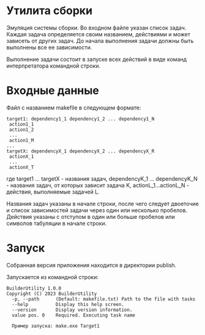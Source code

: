 # Утилита сборки

Эмуляция системы сборки. Во входном файле указан список задач. Каждая задача определяется своим названием,
действиями и может зависеть от других задач. До начала выполнения задачи должны быть выполнены все ее зависимости.

Выполнение задачи состоит в запуске всех действий в виде команд интерпретатора командной строки.

# Входные данные
Файл с названием makefile в следующем формате:
```shell
target1: dependency1_1 dependency1_2 ... dependency1_N
 action1_1
 action1_2
 ...
 action1_M
...
targetX: dependencyX_1 dependencyX_2 ... dependencyX_R
 actionX_1
 ...
 actionX_T
 ```
 
где target1 ... targetX - названия задач, dependencyK_1 ... dependencyK_N - названия задач, от которых зависит задача K,
actionL_1...actionL_N - действия, выполняемые задачей L.

Названия задач указаны в начале строки, после чего следует двоеточие и список зависимостей задачи через один или несколько
пробелов. Действия указаны с отступом в один или больше пробелов или символов табуляции в начале строки.

# Запуск
Собранная версия приложения находится в директории publish.

Запускается из командной строки:
```shell
BuilderUtility 1.0.0
Copyright (C) 2023 BuilderUtility
  -p, --path      (Default: makefile.txt) Path to the file with tasks
  --help          Display this help screen.
  --version       Display version information.
  value pos. 0    Required. Executing task name
```
```shell
  Пример запуска: make.exe Target1
```

